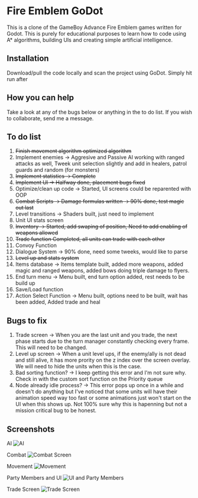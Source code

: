 # Fire Emblem GoDot 

This is a clone of the GameBoy Advance Fire Emblem games written for Godot. This is purely for educational purposes to learn how to code using A* algorithms, building UIs and creating simple artificial intelligence.

## Installation

Download/pull the code locally and scan the project using GoDot. Simply hit run after

## How you can help
Take a look at any of the bugs below or anything in the to do list. If you wish to collaborate, send me a message.

## To do list
1. ~~Finish movement algorithm optimized algorithm~~
2. Implement enemies -> Aggresive and Passive AI working with ranged attacks as well, Tweek unit selection slightly and add in healers, patrol guards and random (for monsters)
3. ~~Implement statistics -> Complete~~
4. ~~Implement UI -> Halfway done, placement bugs fixed~~
5. Optimize/clean up code -> Started, UI screens could be reparented with OOP
6. ~~Combat Scripts -> Damage formulas written -> 90% done, test magic out last~~
7. Level transitions -> Shaders built, just need to implement
8. Unit UI stats screen
9. ~~Inventory -> Started, add swaping of position, Need to add enabling of weapons allowed~~
10. ~~Trade function Completed, all units can trade with each other~~
11. Convoy Function
12. Dialogue System -> 90% done, need some tweeks, would like to parse 
13. ~~Level up and stats system~~
14. Items database -> Items template built, added more weapons, added magic and ranged weapons, added bows doing triple damage to flyers.
15. End turn menu -> Menu built, end turn option added, rest needs to be build up
16. Save/Load function
17. Action Select Function -> Menu built, options need to be built, wait has been added, Added trade and heal

## Bugs to fix
1. Trade screen -> When you are the last unit and you trade, the next phase starts due to the turn manager constantly checking every frame. This will need to be changed.
2. Level up screen -> When a unit level ups, if the enemy/ally is not dead and still alive, it has more prority on the z index over the screen overlay. We will need to hide the units when this is the case.
3. Bad sorting function? -> I keep getting this error and I'm not sure why. Check in with the custom sort function on the Priority queue
4. Node already idle process? -> This error pops up once in a while and doesn't do anything but I've noticed that some units will have their animation speed way too fast or some animations just won't start on the UI when this shows up. Not 100% sure why this is hapenning but not a mission critical bug to be honest.

## Screenshots

AI
![AI](https://raw.githubusercontent.com/ja-brouil/TBS_GoDot/master/Screenshots/AI.png)

Combat
![Combat Screen](https://raw.githubusercontent.com/ja-brouil/TBS_GoDot/master/Screenshots/Combat.png)

Movement
![Movement](https://raw.githubusercontent.com/ja-brouil/TBS_GoDot/master/Screenshots/Movement.png)

Party Members and UI
![UI and Party Members](https://raw.githubusercontent.com/ja-brouil/TBS_GoDot/master/Screenshots/Party%20Members.png)

Trade Screen
![Trade Screen](https://raw.githubusercontent.com/ja-brouil/TBS_GoDot/master/Screenshots/Trade.png)
